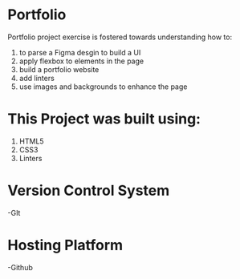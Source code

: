 # Portfolio

Portfolio project exercise is fostered towards understanding how to:

1) to parse a Figma desgin to build a UI
2) apply flexbox to elements in the page
3) build a portfolio website
4) add linters
5) use images and backgrounds to enhance the page


# This Project was built using:
1) HTML5
2) CSS3
3) Linters


# Version Control System
-GIt

# Hosting Platform
-Github
